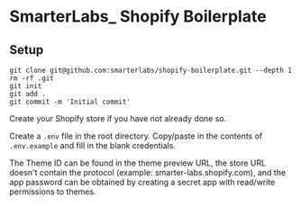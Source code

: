 # SmarterLabs_ Shopify Boilerplate

## Setup

```
git clone git@github.com:smarterlabs/shopify-boilerplate.git --depth 1
rm -rf .git
git init
git add .
git commit -m 'Initial commit'
```

Create your Shopify store if you have not already done so.

Create a `.env` file in the root directory. Copy/paste in the contents of `.env.example` and fill in the blank credentials.

The Theme ID can be found in the theme preview URL, the store URL doesn't contain the protocol (example: smarter-labs.shopify.com), and the app password can be obtained by creating a secret app with read/write permissions to themes.